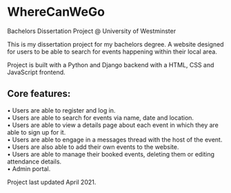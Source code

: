 # WhereCanWeGo
Bachelors Dissertation Project @ University of Westminster

This is my dissertation project for my bachelors degree. A website designed for users to be able to search for events happening within their local area. 

Project is built with a Python and Django backend with a HTML, CSS and JavaScript frontend.

<h2>Core features:</h2>  

• Users are able to register and log in.   
• Users are able to search for events via name, date and location.   
• Users are able to view a details page about each event in which they are able to sign up for it.    
• Users are able to engage in a messages thread with the host of the event.   
• Users are also able to add their own events to the website.   
• Users are able to manage their booked events, deleting them or editing attendance details.   
• Admin portal.

Project last updated April 2021.
